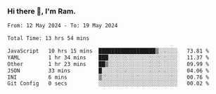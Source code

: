 ### Hi there 👋, I'm Ram.

<!--START_SECTION:waka-->

```txt
From: 12 May 2024 - To: 19 May 2024

Total Time: 13 hrs 54 mins

JavaScript   10 hrs 15 mins  ██████████████████▒░░░░░░   73.81 %
YAML         1 hr 34 mins    ███░░░░░░░░░░░░░░░░░░░░░░   11.37 %
Other        1 hr 23 mins    ██▒░░░░░░░░░░░░░░░░░░░░░░   09.99 %
JSON         33 mins         █░░░░░░░░░░░░░░░░░░░░░░░░   04.06 %
INI          6 mins          ▒░░░░░░░░░░░░░░░░░░░░░░░░   00.76 %
Git Config   0 secs          ░░░░░░░░░░░░░░░░░░░░░░░░░   00.02 %
```

<!--END_SECTION:waka-->
